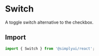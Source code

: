 # Switch

A toggle switch alternative to the checkbox.

## Import

```jsx
import { Switch } from '@simplyui/react';
```
